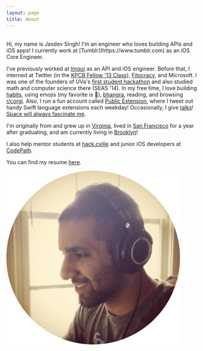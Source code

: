 ```yaml
---
layout: page
title: About
---
```


<script async defer src="https://www.recurse-scout.com/loader.js?t=bb4cdf5d8bb2835f896d762d5b51cecb"></script>
<br/>
Hi, my name is Jasdev Singh! I'm an engineer who loves building APIs and iOS apps! I currently work at [Tumblr](https://www.tumblr.com) as an iOS Core Engineer.

I've previously worked at [Imgur](http://imgur.com) as an API and iOS engineer. Before that, I interned at Twitter (in the [KPCB Fellow '13 Class](http://kpcbfellows.com)), [Fitocracy](https://www.fitocracy.com), and Microsoft. I was one of the founders of UVa's [first student hackathon](http://hackuva.io) and also studied math and computer science there (SEAS '14). In my free time, I love building [habits](https://www.coach.me/users/3140daf3d432d7f0065b), using emojis (my favorite is 🚀), [bhangra](https://youtu.be/vXgF-Ezg78c?t=15s), reading, and browsing [r/corgi](http://imgur.com/r/corgi/top). Also, I run a fun account called [Public Extension](https://twitter.com/publicextension), where I tweet out handy Swift language extensions each weekday! Occasionally, I give [talks](https://github.com/Jasdev/talks)! [Space will always fascinate me](https://twitter.com/jasdev/status/428517906813423616).

I'm originally from and grew up in [Virginia](http://en.wikipedia.org/wiki/Fairfax_Station,_Virginia), lived in [San Francisco](http://en.wikipedia.org/wiki/San_Francisco) for a year after graduating, and am currently living in [Brooklyn](https://en.wikipedia.org/wiki/Brooklyn)!

I also help mentor students at [hack.cville](http://hackcville.com) and junior iOS developers at [CodePath](http://www.codepath.com).

You can find my resume [here](/public/resume.pdf).

![](/public/images/about-pic.png)
